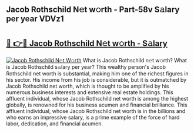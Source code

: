 ## Jacob Rothschild N𝚎t w𝚘rth - Part-58v S𝚊lary per year VDVz1

# <h2><a href="http://gc2db54.nevu.top/?p=Jacob+Rothschild">🔗 👉🔴 Jacob Rothschild N𝚎t w𝚘rth - S𝚊lary</a></h2>

[![Jacob Rothschild N𝚎t W𝚘rth](https://i.imgur.com/Oavwk0R.jpeg)](http://gc2db54.nevu.top/?p=Jacob+Rothschild)
What is Jacob Rothschild n𝚎t w𝚘rth? What is Jacob Rothschild s𝚊lary per year?
This wealthy person's Jacob Rothschild net worth is substantial, making him one of the richest figures in his sector. His income from his job is considerable, but it is outmatched by Jacob Rothschild net worth, which is thought to be amplified by his numerous business interests and extensive real estate holdings. This affluent individual, whose Jacob Rothschild net worth is among the highest globally, is renowned for his business acumen and financial brilliance. This affluent individual, whose Jacob Rothschild net worth is in the billions and who earns an impressive salary, is a prime example of the force of hard labor, dedication, and financial acumen.

